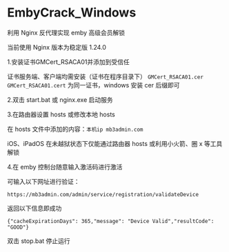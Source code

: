 # EmbyCrack_Windows

利用 Nginx 反代理实现 emby 高级会员解锁

当前使用 Nginx 版本为稳定版 1.24.0



1.安装证书GMCert_RSACA01并添加到受信任

证书服务端、客户端均需安装（证书在程序目录下）
`GMCert_RSACA01.cer` `GMCert_RSACA01.cert` 为同一证书，windows 安装 cer 后缀即可



2.双击 start.bat 或 nginx.exe 启动服务



3.在路由器设置 hosts 或修改本地 hosts

在 hosts 文件中添加的内容：`本机ip mb3admin.com` 

iOS、iPadOS 在未越狱状态下仅能通过路由器 hosts 或利用小火箭、圈 x 等工具解锁



4.在 emby 控制台随意输入激活码进行激活



可输入以下网址进行验证：

`https://mb3admin.com/admin/service/registration/validateDevice`

返回以下信息即成功

`{"cacheExpirationDays": 365,"message": "Device Valid","resultCode": "GOOD"}`



双击 stop.bat 停止运行 
